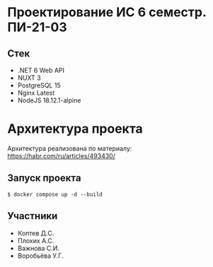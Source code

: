# Проектирование ИС 6 семестр. ПИ-21-03 

## Стек

- .NET 6 Web API 
- NUXT 3
- PostgreSQL 15
- Nginx Latest
- NodeJS 18.12.1-alpine

# Архитектура проекта

Архитектура реализована по материалу: https://habr.com/ru/articles/493430/

## Запуск проекта

```
$ docker compose up -d --build
```

## Участники

- Коптев Д.C.
- Плохих А.С.
- Важнова С.И. 
- Воробьёва У.Г.